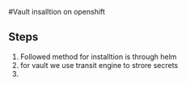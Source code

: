 #Vault insalltion on openshift
## Steps

1. Followed method for installtion is through helm
2. for vault we use transit engine to strore secrets
3. 

